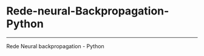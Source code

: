 # Rede-neural-Backpropagation-Python
-------------------------------------------------------------------------------------------------------------------------------
Rede Neural backpropagation - Python
